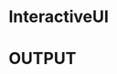 # InteractiveUI
<h1> OUTPUT </h1?
![interactive-master](https://user-images.githubusercontent.com/47654151/111632538-af831f80-881c-11eb-9d42-dcaaedf99bdc.gif)
